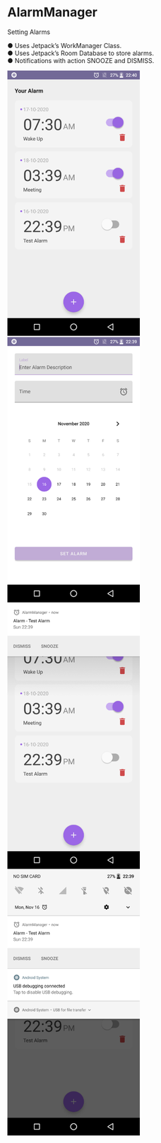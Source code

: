 # AlarmManager
Setting Alarms

●	Uses Jetpack’s WorkManager Class. </br >
●	Uses Jetpack’s Room Database to store alarms. </br >
●	Notifications with action SNOOZE and DISMISS. </br >

<img src="./raw/Screenshot_20201116-224011.png" width="300">   <img src="./raw/Screenshot_20201116-223935.png" width="300"> </br >
<img src="./raw/Screenshot_20201116-223954.png" width="300">   <img src="./raw/Screenshot_20201116-223959.png" width="300"> </br >
